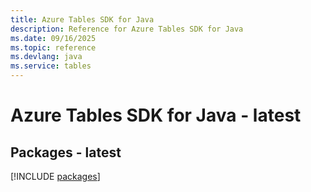```yaml
---
title: Azure Tables SDK for Java
description: Reference for Azure Tables SDK for Java
ms.date: 09/16/2025
ms.topic: reference
ms.devlang: java
ms.service: tables
---
```

# Azure Tables SDK for Java - latest
## Packages - latest
[!INCLUDE [packages](tables-index.md)]